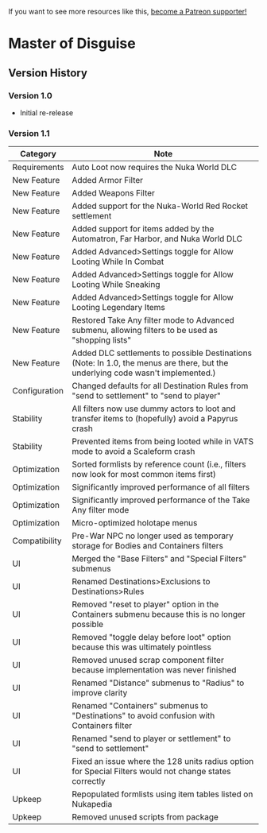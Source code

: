 <!-- TITLE: Master of Disguise -->

If you want to see more resources like this, [become a Patreon supporter!](https://www.patreon.com/fireundubh) 

# Master of Disguise
## Version History

### Version 1.0

- Initial re-release

### Version 1.1

Category | Note
--- | ---
Requirements | Auto Loot now requires the Nuka World DLC
New Feature | Added Armor Filter
New Feature | Added Weapons Filter
New Feature | Added support for the Nuka-World Red Rocket settlement
New Feature | Added support for items added by the Automatron, Far Harbor, and Nuka World DLC
New Feature | Added Advanced>Settings toggle for Allow Looting While In Combat
New Feature | Added Advanced>Settings toggle for Allow Looting While Sneaking
New Feature | Added Advanced>Settings toggle for Allow Looting Legendary Items
New Feature | Restored Take Any filter mode to Advanced submenu, allowing filters to be used as "shopping lists"
New Feature | Added DLC settlements to possible Destinations (Note: In 1.0, the menus are there, but the underlying code wasn't implemented.)
Configuration | Changed defaults for all Destination Rules from "send to settlement" to "send to player"
Stability | All filters now use dummy actors to loot and transfer items to (hopefully) avoid a Papyrus crash
Stability | Prevented items from being looted while in VATS mode to avoid a Scaleform crash
Optimization | Sorted formlists by reference count (i.e., filters now look for most common items first)
Optimization | Significantly improved performance of all filters
Optimization | Significantly improved performance of the Take Any filter mode
Optimization | Micro-optimized holotape menus
Compatibility | Pre-War NPC no longer used as temporary storage for Bodies and Containers filters
UI | Merged the "Base Filters" and "Special Filters" submenus
UI | Renamed Destinations>Exclusions to Destinations>Rules
UI | Removed "reset to player" option in the Containers submenu because this is no longer possible
UI | Removed "toggle delay before loot" option because this was ultimately pointless
UI | Removed unused scrap component filter because implementation was never finished 
UI | Renamed "Distance" submenus to "Radius" to improve clarity
UI | Renamed "Containers" submenus to "Destinations" to avoid confusion with Containers filter
UI | Renamed "send to player or settlement" to "send to settlement"
UI | Fixed an issue where the 128 units radius option for Special Filters would not change states correctly
Upkeep | Repopulated formlists using item tables listed on Nukapedia
Upkeep | Removed unused scripts from package